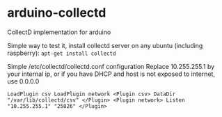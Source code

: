 # arduino-collectd
CollectD implementation for arduino

Simple way to test it, install collectd server on any ubuntu (including raspberry):
`apt-get install collectd`

Simple /etc/collectd/collectd.conf configuration
Replace 10.255.255.1 by your internal ip, or if you have DHCP and host is not exposed to internet, use 0.0.0.0

`
LoadPlugin csv
LoadPlugin network
<Plugin csv>
	DataDir "/var/lib/collectd/csv"
</Plugin>
<Plugin network>
	Listen "10.255.255.1" "25826"
</Plugin>
`